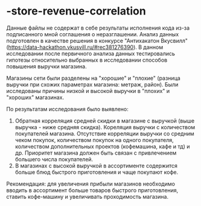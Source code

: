 # -store-revenue-correlation
Данные файлы не содержат в себе результаты исполнения кода из-за подписанного мной соглашения о неразглашении. 
Анализ данных подготовлен в качестве решения в конкурсе "Антихакатон Вкусвилл" (https://data-hackathon.vkusvill.ru/#rec381276390). 
В данном исследовании после первичного анализа данных тестировались гипотезы относительно выбранных в исследовании способов повышения выручки магазина.

Магазины сети были разделены на "хорошие" и "плохие" (разница выручки при схожих параметрах магазина: метраж, район). Были исследованы причины низкой и высокой выручки в "плохих" и "хороших" магазинах. 

По результатам исследования было выявлено: 
1. Обратная корреляция средней скидки в магазине с выручкой (выше выручка - ниже средняя скидка). Кореляция выручки с количеством покупателей магазина. Отсутствие корреляции выручки со средним чеком покупок, количеством покупок на одного покупателя, количеством дополнительных проектов (кофемашина, кафе и тд) и др. Приоритет магазина должен быть связан с привлечением большего числа покупателей. 
2. В магазинах с высокой выручкой в ассортименте содержится больше блюд быстрого приготовления и чаще покупают кофе. 

Рекомендация: для увеличения прибыли магазинов необходимо вводить в ассортимент больше товаров быстрого приготовления, ставить кофе-машину и увеличивать проходимость магазина. 

